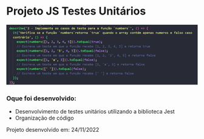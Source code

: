 <h1>Projeto JS Testes Unitários</h1>

<img src="./img/img.png" />

<h3>Oque foi desenvolvido:</h3>

<ul>
  <li>Desenvolvimento de testes unitários utilizando a biblioteca Jest</li>
  <li>Organização de código</li>
</ul>

<p>Projeto desenvolvido em: 24/11/2022</p>